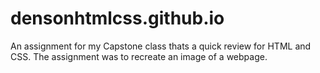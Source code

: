 # densonhtmlcss.github.io

An assignment for my Capstone class thats a quick review for HTML and CSS.
The assignment was to recreate an image of a webpage.

